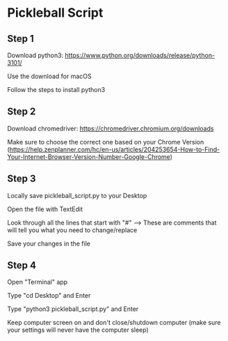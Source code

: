 # Pickleball Script

## Step 1

Download python3: https://www.python.org/downloads/release/python-3101/

Use the download for macOS

Follow the steps to install python3

## Step 2

Download chromedriver: https://chromedriver.chromium.org/downloads

Make sure to choose the correct one based on your Chrome Version (https://help.zenplanner.com/hc/en-us/articles/204253654-How-to-Find-Your-Internet-Browser-Version-Number-Google-Chrome)

## Step 3

Locally save pickleball_script.py to your Desktop

Open the file with TextEdit

Look through all the lines that start with "#" --> These are comments that will tell you what you need to change/replace

Save your changes in the file

## Step 4

Open "Terminal" app

Type "cd Desktop" and Enter

Type "python3 pickleball_script.py" and Enter

Keep computer screen on and don't close/shutdown computer (make sure your settings will never have the computer sleep)

